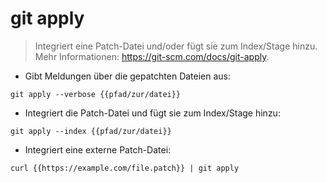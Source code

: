 # git apply

> Integriert eine Patch-Datei und/oder fügt sie zum Index/Stage hinzu.
> Mehr Informationen: <https://git-scm.com/docs/git-apply>.

- Gibt Meldungen über die gepatchten Dateien aus:

`git apply --verbose {{pfad/zur/datei}}`

- Integriert die Patch-Datei und fügt sie zum Index/Stage hinzu:

`git apply --index {{pfad/zur/datei}}`

- Integriert eine externe Patch-Datei:

`curl {{https://example.com/file.patch}} | git apply`
